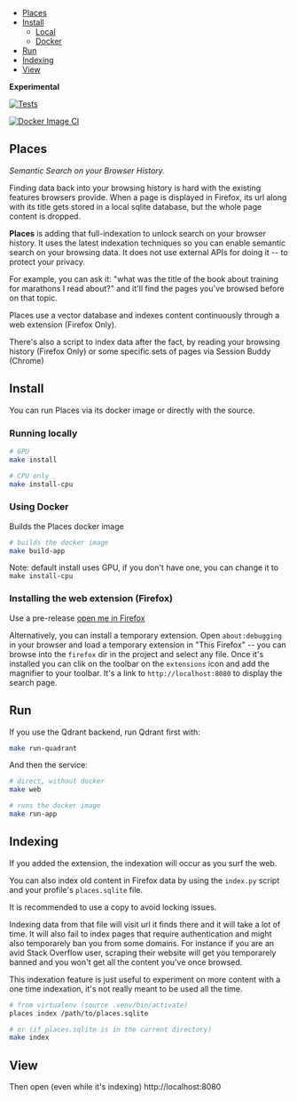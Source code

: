 - [Places](#places)
- [Install](#install)
  - [Local](#local)
  - [Docker](#docker)
- [Run](#run)
- [Indexing](#indexing)
- [View](#view)


**Experimental**


[![Tests](https://github.com/myinternets/places/actions/workflows/test.yml/badge.svg?event=push)](https://github.com/myinternets/places/actions/workflows/ruff.yml)

[![Docker Image CI](https://github.com/myinternets/places/actions/workflows/docker-image.yml/badge.svg)](https://github.com/myinternets/places/actions/workflows/docker-image.yml)


Places
------

*Semantic Search on your Browser History.*


Finding data back into your browsing history is hard with the existing features browsers provide.
When a page is displayed in Firefox, its url along with its title gets stored in a local
sqlite database, but the whole page content is dropped.

**Places** is adding that full-indexation to unlock search on your browser history.
It uses the latest indexation techniques so you can enable semantic search on your browsing
data. It does not use external APIs for doing it -- to protect your privacy.

For example, you can ask it: "what was the title of the book about training for marathons I read about?"
and it'll find the pages you've browsed before on that topic.

Places use a vector database and indexes content continuously through a web extension (Firefox Only).

There's also a script to index data after the fact, by reading your browsing history (Firefox Only)
or some specific sets of pages via Session Buddy (Chrome)

## Install

You can run Places via its docker image or directly with the source.

### Running locally

```sh
# GPU
make install 

# CPU only
make install-cpu
```

### Using Docker

Builds the Places docker image

```sh
# builds the docker image
make build-app
```

Note: default install uses GPU, if you don't have one, you can change it to `make install-cpu`


### Installing the web extension (Firefox)

Use a pre-release [open me in Firefox](https://github.com/myinternets/places/releases/download/v0.0.4/places@ziade.org.xpi)

Alternatively, you can install a temporary extension. Open `about:debugging` in
your browser and load a temporary extension in "This Firefox" -- you can browse
into the `firefox` dir in the project and select any file. Once it's installed
you can clik on the toolbar on the `extensions` icon and add the magnifier to
your toolbar. It's a link to `http://localhost:8080` to display the search
page.


## Run

If you use the Qdrant backend, run Qdrant first with:

```sh
make run-quadrant
```

And then the service:

```sh
# direct, without docker
make web

# runs the docker image
make run-app
```


## Indexing

If you added the extension, the indexation will occur as you surf the web.

You can also index old content in Firefox data by using the `index.py` script and 
your profile's `places.sqlite` file.

It is recommended to use a copy to avoid locking issues.

Indexing data from that file will visit url it finds there and it will
take a lot of time. It will also fail to index pages that require authentication
and might also temporarely ban you from some domains. For instance if you are an avid
Stack Overflow user, scraping their website will get you temporarely banned and
you won't get all the content you've once browsed.

This indexation feature is just useful to experiment on more content with a one
time indexation, it's not really meant to be used all the time.


```sh
# from virtualenv (source .venv/bin/activate)
places index /path/to/places.sqlite

# or (if places.sqlite is in the current directory)
make index 
```

## View

Then open (even while it's indexing)  http://localhost:8080
